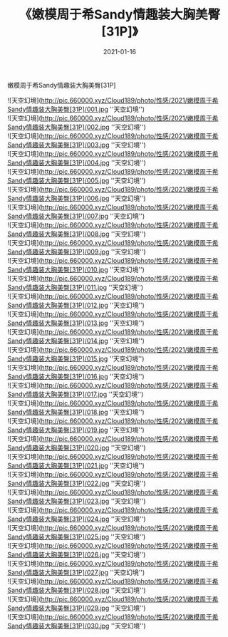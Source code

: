 ﻿---
layout: post
title:  《嫩模周于希Sandy情趣装大胸美臀[31P]》
date:   2021-01-16
img: http://pic.660000.xyz/Cloud189/photo/性感/2021/嫩模周于希Sandy情趣装大胸美臀[31P]/000.jpg
categories: [美女, 性感, 泳衣]
---

嫩模周于希Sandy情趣装大胸美臀[31P]



![天空幻境](http://pic.660000.xyz/Cloud189/photo/性感/2021/嫩模周于希Sandy情趣装大胸美臀[31P]/001.jpg ''天空幻境'') <br>
![天空幻境](http://pic.660000.xyz/Cloud189/photo/性感/2021/嫩模周于希Sandy情趣装大胸美臀[31P]/002.jpg ''天空幻境'') <br>
![天空幻境](http://pic.660000.xyz/Cloud189/photo/性感/2021/嫩模周于希Sandy情趣装大胸美臀[31P]/003.jpg ''天空幻境'') <br>
![天空幻境](http://pic.660000.xyz/Cloud189/photo/性感/2021/嫩模周于希Sandy情趣装大胸美臀[31P]/004.jpg ''天空幻境'') <br>
![天空幻境](http://pic.660000.xyz/Cloud189/photo/性感/2021/嫩模周于希Sandy情趣装大胸美臀[31P]/005.jpg ''天空幻境'') <br>
![天空幻境](http://pic.660000.xyz/Cloud189/photo/性感/2021/嫩模周于希Sandy情趣装大胸美臀[31P]/006.jpg ''天空幻境'') <br>
![天空幻境](http://pic.660000.xyz/Cloud189/photo/性感/2021/嫩模周于希Sandy情趣装大胸美臀[31P]/007.jpg ''天空幻境'') <br>
![天空幻境](http://pic.660000.xyz/Cloud189/photo/性感/2021/嫩模周于希Sandy情趣装大胸美臀[31P]/008.jpg ''天空幻境'') <br>
![天空幻境](http://pic.660000.xyz/Cloud189/photo/性感/2021/嫩模周于希Sandy情趣装大胸美臀[31P]/009.jpg ''天空幻境'') <br>
![天空幻境](http://pic.660000.xyz/Cloud189/photo/性感/2021/嫩模周于希Sandy情趣装大胸美臀[31P]/010.jpg ''天空幻境'') <br>
![天空幻境](http://pic.660000.xyz/Cloud189/photo/性感/2021/嫩模周于希Sandy情趣装大胸美臀[31P]/011.jpg ''天空幻境'') <br>
![天空幻境](http://pic.660000.xyz/Cloud189/photo/性感/2021/嫩模周于希Sandy情趣装大胸美臀[31P]/012.jpg ''天空幻境'') <br>
![天空幻境](http://pic.660000.xyz/Cloud189/photo/性感/2021/嫩模周于希Sandy情趣装大胸美臀[31P]/013.jpg ''天空幻境'') <br>
![天空幻境](http://pic.660000.xyz/Cloud189/photo/性感/2021/嫩模周于希Sandy情趣装大胸美臀[31P]/014.jpg ''天空幻境'') <br>
![天空幻境](http://pic.660000.xyz/Cloud189/photo/性感/2021/嫩模周于希Sandy情趣装大胸美臀[31P]/015.jpg ''天空幻境'') <br>
![天空幻境](http://pic.660000.xyz/Cloud189/photo/性感/2021/嫩模周于希Sandy情趣装大胸美臀[31P]/016.jpg ''天空幻境'') <br>
![天空幻境](http://pic.660000.xyz/Cloud189/photo/性感/2021/嫩模周于希Sandy情趣装大胸美臀[31P]/017.jpg ''天空幻境'') <br>
![天空幻境](http://pic.660000.xyz/Cloud189/photo/性感/2021/嫩模周于希Sandy情趣装大胸美臀[31P]/018.jpg ''天空幻境'') <br>
![天空幻境](http://pic.660000.xyz/Cloud189/photo/性感/2021/嫩模周于希Sandy情趣装大胸美臀[31P]/019.jpg ''天空幻境'') <br>
![天空幻境](http://pic.660000.xyz/Cloud189/photo/性感/2021/嫩模周于希Sandy情趣装大胸美臀[31P]/020.jpg ''天空幻境'') <br>
![天空幻境](http://pic.660000.xyz/Cloud189/photo/性感/2021/嫩模周于希Sandy情趣装大胸美臀[31P]/021.jpg ''天空幻境'') <br>
![天空幻境](http://pic.660000.xyz/Cloud189/photo/性感/2021/嫩模周于希Sandy情趣装大胸美臀[31P]/022.jpg ''天空幻境'') <br>
![天空幻境](http://pic.660000.xyz/Cloud189/photo/性感/2021/嫩模周于希Sandy情趣装大胸美臀[31P]/023.jpg ''天空幻境'') <br>
![天空幻境](http://pic.660000.xyz/Cloud189/photo/性感/2021/嫩模周于希Sandy情趣装大胸美臀[31P]/024.jpg ''天空幻境'') <br>
![天空幻境](http://pic.660000.xyz/Cloud189/photo/性感/2021/嫩模周于希Sandy情趣装大胸美臀[31P]/025.jpg ''天空幻境'') <br>
![天空幻境](http://pic.660000.xyz/Cloud189/photo/性感/2021/嫩模周于希Sandy情趣装大胸美臀[31P]/026.jpg ''天空幻境'') <br>
![天空幻境](http://pic.660000.xyz/Cloud189/photo/性感/2021/嫩模周于希Sandy情趣装大胸美臀[31P]/027.jpg ''天空幻境'') <br>
![天空幻境](http://pic.660000.xyz/Cloud189/photo/性感/2021/嫩模周于希Sandy情趣装大胸美臀[31P]/028.jpg ''天空幻境'') <br>
![天空幻境](http://pic.660000.xyz/Cloud189/photo/性感/2021/嫩模周于希Sandy情趣装大胸美臀[31P]/029.jpg ''天空幻境'') <br>
![天空幻境](http://pic.660000.xyz/Cloud189/photo/性感/2021/嫩模周于希Sandy情趣装大胸美臀[31P]/030.jpg ''天空幻境'') <br>